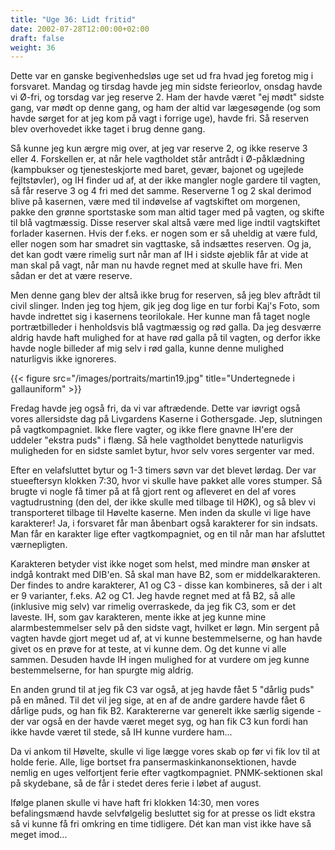 ```yaml
---
title: "Uge 36: Lidt fritid"
date: 2002-07-28T12:00:00+02:00
draft: false
weight: 36
---
```


Dette var en ganske begivenhedsløs uge set ud fra hvad jeg foretog mig i forsvaret. Mandag og tirsdag havde jeg min sidste ferieorlov, onsdag havde vi Ø-fri, og torsdag var jeg reserve 2. Ham der havde været "ej mødt" sidste gang, var mødt op denne gang, og ham der altid var lægesøgende (og som havde sørget for at jeg kom på vagt i forrige uge), havde fri. Så reserven blev overhovedet ikke taget i brug denne gang.

Så kunne jeg kun ærgre mig over, at jeg var reserve 2, og ikke reserve 3 eller 4. Forskellen er, at når hele vagtholdet står antrådt i Ø-påklædning (kampbukser og tjenesteskjorte med baret, gevær, bajonet og ugejlede fejltstøvler), og IH finder ud af, at der ikke mangler nogle gardere til vagten, så får reserve 3 og 4 fri med det samme. Reserverne 1 og 2 skal derimod blive på kasernen, være med til indøvelse af vagtskiftet om morgenen, pakke den grønne sportstaske som man altid tager med på vagten, og skifte til blå vagtmæssig. Disse reserver skal altså være med lige indtil vagtskiftet forlader kasernen. Hvis der f.eks. er nogen som er så uheldig at være fuld, eller nogen som har smadret sin vagttaske, så indsættes reserven. Og ja, det kan godt være rimelig surt når man af IH i sidste øjeblik får at vide at man skal på vagt, når man nu havde regnet med at skulle have fri. Men sådan er det at være reserve.

Men denne gang blev der altså ikke brug for reserven, så jeg blev aftrådt til civil slinger. Inden jeg tog hjem, gik jeg dog lige en tur forbi Kaj's Foto, som havde indrettet sig i kasernens teorilokale. Her kunne man få taget nogle portrætbilleder i henholdsvis blå vagtmæssig og rød galla. Da jeg desværre aldrig havde haft mulighed for at have rød galla på til vagten, og derfor ikke havde nogle billeder af mig selv i rød galla, kunne denne mulighed naturligvis ikke ignoreres.

{{< figure src="/images/portraits/martin19.jpg" title="Undertegnede i gallauniform" >}}

Fredag havde jeg også fri, da vi var aftrædende. Dette var iøvrigt også vores allersidste dag på Livgardens Kaserne i Gothersgade. Jep, slutningen på vagtkompagniet. Ikke flere vagter, og ikke flere gnavne IH'ere der uddeler "ekstra puds" i flæng. Så hele vagtholdet benyttede naturligvis muligheden for en sidste samlet bytur, hvor selv vores sergenter var med.

Efter en velafsluttet bytur og 1-3 timers søvn var det blevet lørdag. Der var stueeftersyn klokken 7:30, hvor vi skulle have pakket alle vores stumper. Så brugte vi nogle få timer på at få gjort rent og afleveret en del af vores vagtudrustning (den del, der ikke skulle med tilbage til HØK), og så blev vi transporteret tilbage til Høvelte kaserne. Men inden da skulle vi lige have karakterer! Ja, i forsvaret får man åbenbart også karakterer for sin indsats. Man får en karakter lige efter vagtkompagniet, og en til når man har afsluttet værnepligten.

Karakteren betyder vist ikke noget som helst, med mindre man ønsker at indgå kontrakt med DIB'en. Så skal man have B2, som er middelkarakteren. Der findes to andre karakterer, A1 og C3 - disse kan kombineres, så der i alt er 9 varianter, f.eks. A2 og C1. Jeg havde regnet med at få B2, så alle (inklusive mig selv) var rimelig overraskede, da jeg fik C3, som er det laveste. IH, som gav karakteren, mente ikke at jeg kunne mine alarmbestemmelser selv på den sidste vagt, hvilket er løgn. Min sergent på vagten havde gjort meget ud af, at vi kunne bestemmelserne, og han havde givet os en prøve for at teste, at vi kunne dem. Og det kunne vi alle sammen. Desuden havde IH ingen mulighed for at vurdere om jeg kunne bestemmelserne, for han spurgte mig aldrig.

En anden grund til at jeg fik C3 var også, at jeg havde fået 5 "dårlig puds" på en måned. Til det vil jeg sige, at en af de andre gardere havde fået 6 dårlige puds, og han fik B2. Karaktererne var generelt ikke særlig sigende - der var også en der havde været meget syg, og han fik C3 kun fordi han ikke havde været til stede, så IH kunne vurdere ham...

Da vi ankom til Høvelte, skulle vi lige lægge vores skab op før vi fik lov til at holde ferie. Alle, lige bortset fra pansermaskinkanonsektionen, havde nemlig en uges velfortjent ferie efter vagtkompagniet. PNMK-sektionen skal på skydebane, så de får i stedet deres ferie i løbet af august.

Ifølge planen skulle vi have haft fri klokken 14:30, men vores befalingsmænd havde selvfølgelig besluttet sig for at presse os lidt ekstra så vi kunne få fri omkring en time tidligere. Dét kan man vist ikke have så meget imod...
